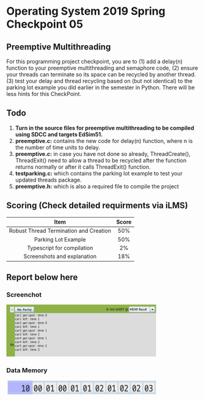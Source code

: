 # Operating System 2019 Spring Checkpoint 05

## Preemptive Multithreading
For this programming project checkpoint, you are to (1) add a delay(n) function to your preemptive multithreading and semaphore code, (2) ensure your threads can terminate so its space can be recycled by another thread. (3) test your delay and thread recycling based on (but not identical) to the parking lot example you did earlier in the semester in Python.
There will be less hints for this CheckPoint.

## Todo
1. **Turn in the source files for preemptive multithreading to be compiled using SDCC and targets EdSim51.**
2. **preemptive.c:** contains the new code for delay(n) function, where n is the number of time units to delay. 
3. **preemptive.c:** in case you have not done so already, ThreadCreate(), ThreadExit() need to allow a thread to be recycled after the function returns normally or after it calls ThreadExit() function.
4. **testparking.c:** which contains the parking lot example to test your updated threads package.
5. **preemptive.h:** which is also a required file to compile the project 




## Scoring (Check detailed requirments via iLMS)

| **Item**                                         | **Score** |
| :----------------------------------------------: | :-------: |
| Robust Thread Termination and Creation         | 50%       |
| Parking Lot Example                             | 50%      |
| Typescript for compilation                        | 2%     |
| Screenshots and explanation                      | 18%     |


## Report below here
### Screenchot
<img src="ppc5.png" width="392" height="136px"></img>
### Data Memory
<img src="ppc5_mem.png" width="392" height="36px"></img>
